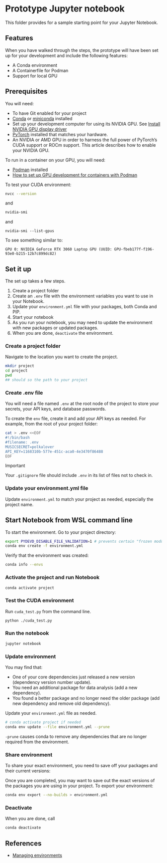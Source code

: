 # Prototype Jupyter notebook

This folder provides for a sample starting point for your Jupyter Notebook.

## Features

When you have walked through the steps, the prototype will have been set up for your development and include the following features:

- A Conda environment
- A Containerfile for Podman
- Support for local GPU

## Prerequisites

You will need:

- To have Git enabled for your project
- [Conda](https://www.anaconda.com/products/distribution) or [miniconda](https://docs.anaconda.com/miniconda/#quick-command-line-install) installed
- Set up your development computer for using its NVIDIA GPU. See [Install NVIDIA GPU display driver](/ai-ml-datascience/gpu/setupnvidiadriver/)
- [PyTorch](https://pytorch.org/get-started/locally/) installed that matches your hardware.
- An NVIDIA or AMD GPU in order to harness the full power of PyTorch’s CUDA support or ROCm support. This article describes how to enable your NVIDIA GPU.  

To run in a container on your GPU, you will need:

- [Podman](https://podman.io/docs/installation) installed
- [How to set up GPU development for containers with Podman](https://www.xolv.info/ai-ml-datascience/gpu/setupmlonwindows/)

To test your CUDA environment:

```bash
nvcc --version
```
and
```bash
nvidia-smi
```
and
```
nvidia-smi --list-gpus
```

To see something similar to:

```text
GPU 0: NVIDIA GeForce RTX 3060 Laptop GPU (UUID: GPU-fbeb177f-f196-93e0-b215-12b7c899dc82)
```

## Set it up

The set up takes a few steps.

1. Create a project folder
2. Create an `.env` file with the environment variables you want to use in your Notebook.
3. Update your `environment.yml` file with your packages, both Conda and PIP.
4. Start your notebook
5. As you run your notebook, you may need to update the environment with new packages or updated packages.
6. When you are done, `deactivate` the environment.

### Create a project folder

Navigate to the location you want to create the project.

```bash
mkdir project
cd project
pwd
## should so the path to your project
```

### Create .env file

You will need a file named `.env` at the root node of the project to store your secrets, your API keys, and database passwords.

To create the `env` file, create it and add your API keys as needed. For example, from the root of your project folder:

```sh
cat > .env <<EOF
#!/bin/bash  
#filename: .env
MUSICSECRET=polkalover 
API_KEY=1168310b-577e-451c-aca0-4e3470f86488
EOF
```

> [!IMPORTANT]
> Your `.gitignore` file should include `.env` in its list of files not to check in.

### Update your environment.yml file

Update `environment.yml` to match your project as needed, especially the project name.

## Start Notebook from WSL command line

To start the environment. Go to your project directory:

```bash
export PYDEVD_DISABLE_FILE_VALIDATION=1 # prevents certain "frozen modules" warnings
conda env create -f environment.yml
```

Verify that the environment was created:

```bash
conda info --envs
```

### Activate the project and run Notebook

```bash
conda activate project
```

### Test the CUDA environment

Run `cuda_test.py` from the command line.

```bash
python ./cuda_test.py
```

### Run the notebook

```bash
jupyter notebook
```

### Update environment

You may find that:

- One of your core dependencies just released a new version (dependency version number update).
- You need an additional package for data analysis (add a new dependency).
- You found a better package and no longer need the older package (add new dependency and remove old dependency).

Update your `environment.yml` file as needed.

```bash
# conda activate project if needed
conda env update --file environment.yml --prune
```

`-prune` causes conda to remove any dependencies that are no longer required from the environment.

### Share environment

To share your exact environment, you need to save off your packages and their current versions:


Once you are completed, you may want to save out the exact versions of the packages you are using in your project. To export your environment:

```bash
conda env export --no-builds > environment.yml 
```
<!--
TODO Update PIP
-->

### Deactivate

When you are done, call

```bash
conda deactivate
```
<!--
## Start Notebook in Podman
TODO
-->

## References

- [Managing environments](https://docs.conda.io/projects/conda/en/latest/user-guide/tasks/manage-environments.html)